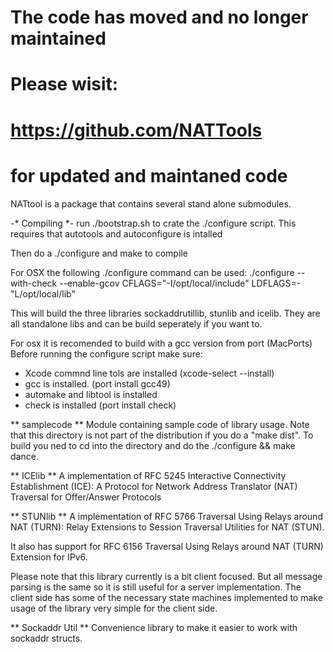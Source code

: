 
# The code has moved and no longer maintained 
# Please wisit:
# https://github.com/NATTools
# for updated and maintaned code



NATtool is a package that contains several stand alone submodules.

-* Compiling *-
run ./bootstrap.sh to crate the ./configure script. This requires that autotools and autoconfigure is intalled

Then do a ./configure and make to compile

For OSX the following ./configure command can be used:
./configure --with-check --enable-gcov CFLAGS="-I/opt/local/include" LDFLAGS=-"L/opt/local/lib"


This will build the three libraries sockaddrutillib, stunlib and icelib. They are all standalone 
libs and can be build seperately if you want to. 

For osx it is recomended to build with a gcc version from port (MacPorts)
Before running the configure script make sure:
- Xcode commnd line tols are installed (xcode-select --install)
- gcc is installed. (port install gcc49)
- automake and libtool is installed
- check is installed (port install check)


** samplecode **
Module containing sample code of library usage. Note that this directory is not part of the distribution if you do a "make dist".
To build you ned to cd into the directory and do the ./configure && make dance.

** ICElib **
A implementation of RFC 5245 Interactive Connectivity Establishment (ICE):
A Protocol for Network Address Translator (NAT) Traversal for Offer/Answer 
Protocols

** STUNlib **
A implementation of RFC 5766 Traversal Using Relays around NAT (TURN):
Relay Extensions to Session Traversal Utilities for NAT (STUN).

It also has support for RFC 6156 Traversal Using Relays around NAT (TURN) 
Extension for IPv6.

Please note that this library currently is a bit client focused. But all message parsing is the same so it is still useful for a server implementation. The client side has some of the necessary state machines implemented to make usage of the library very simple for the client side. 

** Sockaddr Util **
Convenience library to make it easier to work with sockaddr structs.
